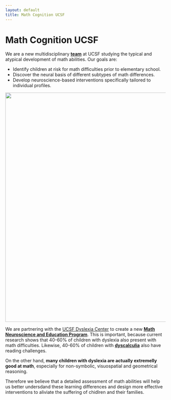 ```yaml
---
layout: default
title: Math Cognition UCSF
---
```



# Math Cognition UCSF 

We are a new multidisciplinary [**team**](/team) at UCSF studying the typical and atypical development of math abilities. Our goals are:

* Identify children at risk for math difficulties prior to elementary school.
* Discover the neural basis of different subtypes of math differences. 
* Develop neuroscience-based interventions specifically tailored to individual profiles.


<img src="assets/math_program_fig.png" width="720" class="center">

<!--
<picture>
    <source srcset="assets/math_program.png" media="(min-width: 720px)" width="800"> 
    <img src="images/logo.png" onerror="this.style.display='none'">
</picture>

<picture>
    <source srcset="assets/math_program_fig_vertical.png" media="(max-width: 720px)" width="360">
    <img src="images/logo.png" onerror="this.style.display='none'">
</picture> -->

We are partnering with the [UCSF Dyslexia Center](https://dyslexia.ucsf.edu/) to create a new [**Math Neuroscience and Education Program**](/math_program). This is important, because current research shows that 40-60% of children with dyslexia also present with math difficulties. Likewise, 40-60% of children with [**dyscalculia**](/dyscalculia/) also have reading challenges.

On the other hand, **many children with dyslexia are actually extremelly good at math**, especially for non-symbolic, visuospatial and geometrical reasoning. 

Therefore we believe that a detailed assessment of math abilities will help us better undersdand these learning differences and design more effective interventions to aliviate the suffering of chidlren and their families. 
